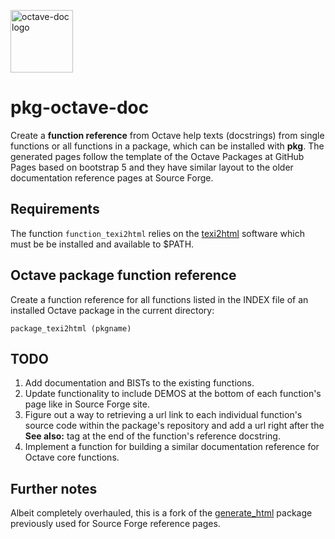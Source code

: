 <img alt="octave-doc logo" width="100"
     src="https://raw.githubusercontent.com/gnu-octave/pkg-octave-doc/main/doc/icon.png">

# pkg-octave-doc

Create a **function reference** from Octave help texts (docstrings)
from single functions or all functions in a package, which can be installed
with **pkg**. The generated pages follow the template of the Octave Packages at
GitHub Pages based on bootstrap 5 and they have similar layout to the older
documentation reference pages at Source Forge.

## Requirements

The function `function_texi2html` relies on the
[texi2html](https://www.nongnu.org/texi2html/) software which must be
be installed and available to $PATH.

## Octave package function reference

Create a function reference for all functions listed in the INDEX file of an
installed Octave package in the current directory:

```
package_texi2html (pkgname)
```


## TODO

1. Add documentation and BISTs to the existing functions.
2. Update functionality to include DEMOS at the bottom of each function's
page like in Source Forge site.
3. Figure out a way to retrieving a url link to each individual function's 
source code within the package's repository and add a url right after the
**See also:** tag at the end of the function's reference docstring.
4. Implement a function for building a similar documentation reference for
Octave core functions.


## Further notes

Albeit completely overhauled, this is a fork of the
[generate_html](https://packages.octave.org/generate_html) package previously
used for Source Forge reference pages.
